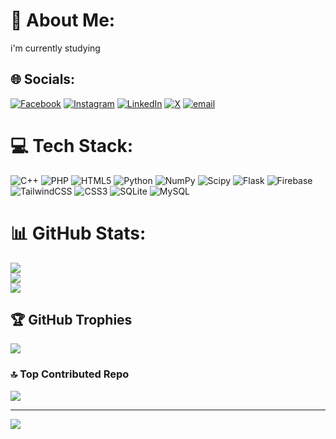 # 💫 About Me:
i'm currently studying


## 🌐 Socials:
[![Facebook](https://img.shields.io/badge/Facebook-%231877F2.svg?logo=Facebook&logoColor=white)](https://www.facebook.com/n4mle/) [![Instagram](https://img.shields.io/badge/Instagram-%23E4405F.svg?logo=Instagram&logoColor=white)](https://www.instagram.com/n4mle_0226/) [![LinkedIn](https://img.shields.io/badge/LinkedIn-%230077B5.svg?logo=linkedin&logoColor=white)](https://www.linkedin.com/in/l%C3%AA-nam-296791368/) [![X](https://img.shields.io/badge/X-black.svg?logo=X&logoColor=white)](https://x.com/NamL96279699) [![email](https://img.shields.io/badge/Email-D14836?logo=gmail&logoColor=white)](mailto:namle26022004@gmail.com) 

# 💻 Tech Stack:
![C++](https://img.shields.io/badge/c++-%2300599C.svg?style=for-the-badge&logo=c%2B%2B&logoColor=white) ![PHP](https://img.shields.io/badge/php-%23777BB4.svg?style=for-the-badge&logo=php&logoColor=white) ![HTML5](https://img.shields.io/badge/html5-%23E34F26.svg?style=for-the-badge&logo=html5&logoColor=white) ![Python](https://img.shields.io/badge/python-3670A0?style=for-the-badge&logo=python&logoColor=ffdd54) ![NumPy](https://img.shields.io/badge/numpy-%23013243.svg?style=for-the-badge&logo=numpy&logoColor=white) ![Scipy](https://img.shields.io/badge/SciPy-%230C55A5.svg?style=for-the-badge&logo=scipy&logoColor=%white) ![Flask](https://img.shields.io/badge/flask-%23000.svg?style=for-the-badge&logo=flask&logoColor=white) ![Firebase](https://img.shields.io/badge/firebase-%23039BE5.svg?style=for-the-badge&logo=firebase) ![TailwindCSS](https://img.shields.io/badge/tailwindcss-%2338B2AC.svg?style=for-the-badge&logo=tailwind-css&logoColor=white) ![CSS3](https://img.shields.io/badge/css3-%231572B6.svg?style=for-the-badge&logo=css3&logoColor=white) ![SQLite](https://img.shields.io/badge/sqlite-%2307405e.svg?style=for-the-badge&logo=sqlite&logoColor=white) ![MySQL](https://img.shields.io/badge/mysql-4479A1.svg?style=for-the-badge&logo=mysql&logoColor=white)
# 📊 GitHub Stats:
![](https://github-readme-stats.vercel.app/api?username=n1ml3&theme=dark&hide_border=false&include_all_commits=true&count_private=false)<br/>
![](https://nirzak-streak-stats.vercel.app/?user=n1ml3&theme=dark&hide_border=false)<br/>
![](https://github-readme-stats.vercel.app/api/top-langs/?username=n1ml3&theme=dark&hide_border=false&include_all_commits=true&count_private=false&layout=compact)

## 🏆 GitHub Trophies
![](https://github-profile-trophy.vercel.app/?username=n1ml3&theme=radical&no-frame=false&no-bg=true&margin-w=4)

### 🔝 Top Contributed Repo
![](https://github-contributor-stats.vercel.app/api?username=n1ml3&limit=5&theme=default&combine_all_yearly_contributions=true)

---
[![](https://visitcount.itsvg.in/api?id=n1ml3&icon=0&color=0)](https://visitcount.itsvg.in)

<!-- Proudly created with GPRM ( https://gprm.itsvg.in ) -->
